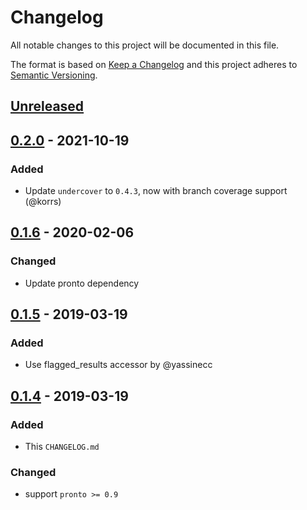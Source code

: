 # Changelog
All notable changes to this project will be documented in this file.

The format is based on [Keep a Changelog](http://keepachangelog.com/en/1.0.0/)
and this project adheres to [Semantic Versioning](http://semver.org/spec/v2.0.0.html).

## [Unreleased]

## [0.2.0] - 2021-10-19
### Added
- Update `undercover` to `0.4.3`, now with branch coverage support (@korrs)

## [0.1.6] - 2020-02-06
### Changed
- Update pronto dependency

## [0.1.5] - 2019-03-19
### Added
- Use flagged_results accessor by @yassinecc

## [0.1.4] - 2019-03-19
### Added
- This `CHANGELOG.md`

### Changed
- support `pronto >= 0.9`

[Unreleased]: https://github.com/grodowski/pronto-undercover/compare/v0.2.0...HEAD
[0.2.0]: https://github.com/grodowski/pronto-undercover/compare/v0.1.6...v0.2.0
[0.1.6]: https://github.com/grodowski/pronto-undercover/compare/v0.1.5...v0.1.6
[0.1.5]: https://github.com/grodowski/pronto-undercover/compare/v0.1.4...v0.1.5
[0.1.4]: https://github.com/grodowski/pronto-undercover/compare/v0.1.3...v0.1.4
